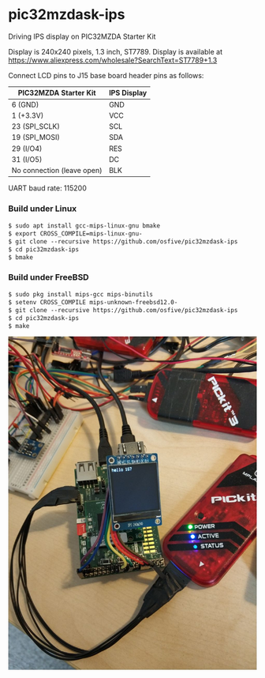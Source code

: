 # pic32mzdask-ips
Driving IPS display on PIC32MZDA Starter Kit

Display is 240x240 pixels, 1.3 inch, ST7789. Display is available at https://www.aliexpress.com/wholesale?SearchText=ST7789+1.3

Connect LCD pins to J15 base board header pins as follows:

| PIC32MZDA Starter Kit      | IPS Display          |
| -------------------------- | -------------------- |
|  6 (GND)                   | GND                  |
|  1 (+3.3V)                 | VCC                  |
| 23 (SPI_SCLK)              | SCL                  |
| 19 (SPI_MOSI)              | SDA                  |
| 29 (I/O4)                  | RES                  |
| 31 (I/O5)                  | DC                   |
| No connection (leave open) | BLK                  |

UART baud rate: 115200

### Build under Linux
    $ sudo apt install gcc-mips-linux-gnu bmake
    $ export CROSS_COMPILE=mips-linux-gnu-
    $ git clone --recursive https://github.com/osfive/pic32mzdask-ips
    $ cd pic32mzdask-ips
    $ bmake

### Build under FreeBSD
    $ sudo pkg install mips-gcc mips-binutils
    $ setenv CROSS_COMPILE mips-unknown-freebsd12.0-
    $ git clone --recursive https://github.com/osfive/pic32mzdask-ips
    $ cd pic32mzdask-ips
    $ make

![alt text](https://raw.githubusercontent.com/osfive/pic32mzdask-ips/master/images/pic32mzdask-ips.jpg)
